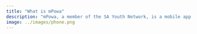 ```yaml
---
title: "What is mPowa"
description: "mPowa, a member of the SA Youth Network, is a mobile app for South African youth, providing them with location-based and profile-specific information about services relating to employment, education and entrepreneurship in their vicinity."
image: ../images/phone.png
---
```

